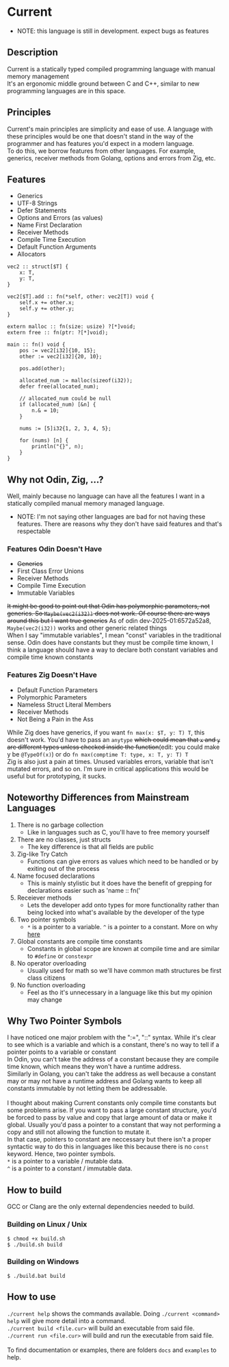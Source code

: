 # Current
- NOTE: this language is still in development. expect bugs as features<br>

## Description
Current is a statically typed compiled programming language with manual memory management<br>
It's an ergonomic middle ground between C and C++, similar to new programming languages are in this space.<br>

## Principles
Current's main principles are simplicity and ease of use. A language with these principles would be one that doesn't stand in the way of the programmer and has features you'd expect in a modern language.<br>
To do this, we borrow features from other languages. For example, generics, receiver methods from Golang, options and errors from Zig, etc.

## Features
- Generics
- UTF-8 Strings
- Defer Statements
- Options and Errors (as values)
- Name First Declaration
- Receiver Methods
- Compile Time Execution
- Default Function Arguments
- Allocators

```odin
vec2 :: struct[$T] {
    x: T,
    y: T,
}

vec2[$T].add :: fn(*self, other: vec2[T]) void {
    self.x += other.x;
    self.y += other.y;
}

extern malloc :: fn(size: usize) ?[*]void;
extern free :: fn(ptr: ?[*]void);

main :: fn() void {
    pos := vec2[i32]{10, 15};
    other := vec2[i32]{20, 10};

    pos.add(other);

    allocated_num := malloc(sizeof(i32));
    defer free(allocated_num);

    // allocated_num could be null
    if (allocated_num) [&n] {
        n.& = 10;
    }

    nums := [5]i32{1, 2, 3, 4, 5};

    for (nums) [n] {
        println("{}", n);
    }
}
```

## Why not Odin, Zig, ...?
Well, mainly because no language can have all the features I want in a statically compiled manual memory managed language. 
- NOTE: I'm not saying other languages are bad for not having these features. There are reasons why they don't have said features and that's respectable

### Features Odin Doesn't Have
- <del>Generics</del>
- First Class Error Unions
- Receiver Methods
- Compile Time Execution
- Immutable Variables

<del>It might be good to point out that Odin has polymorphic parameters, not generics. So `Maybe(vec2(i32))` does not work. Of course there are ways around this but I want true generics</del> As of odin dev-2025-01:6572a52a8, `Maybe(vec2(i32))` works and other generic related things<br>
When I say "immutable variables", I mean "const" variables in the traditional sense. Odin does have constants but they must be compile time known, I think a language should have a way to declare both constant variables and compile time known constants

### Features Zig Doesn't Have
- Default Function Parameters
- Polymorphic Parameters
- Nameless Struct Literal Members
- Receiver Methods
- Not Being a Pain in the Ass

While Zig does have generics, if you want `fn max(x: $T, y: T) T`, this doesn't work. You'd have to pass an `anytype` <del>which could mean that `x` and `y` are different types unless checked inside the function</del>(edit: you could make y be `@TypeOf(x)`) or do `fn max(comptime T: type, x: T, y: T) T`<br>
Zig is also just a pain at times. Unused variables errors, variable that isn't mutated errors, and so on. I'm sure in critical applications this would be useful but for prototyping, it sucks.

## Noteworthy Differences from Mainstream Languages
1. There is no garbage collection
    - Like in languages such as C, you'll have to free memory yourself
1. There are no classes, just structs
    - The key difference is that all fields are public
1. Zig-like Try Catch
    - Functions can give errors as values which need to be handled or by exiting out of the process
1. Name focused declarations
    - This is mainly stylistic but it does have the benefit of grepping for declarations easier such as 'name :: fn('
1. Receiever methods
    - Lets the developer add onto types for more functionality rather than being locked into what's available by the developer of the type
1. Two pointer symbols
    - `*` is a pointer to a variable. `^` is a pointer to a constant. More on why <a href="#why-two-pointer-symbols">here</a>
1. Global constants are compile time constants
    - Constants in global scope are known at compile time and are similar to `#define` or `constexpr`
1. No operator overloading
    - Usually used for math so we'll have common math structures be first class citizens
1. No function overloading
    - Feel as tho it's unnecessary in a language like this but my opinion may change

## Why Two Pointer Symbols
I have noticed one major problem with the ":=", "::" syntax. While it's clear to see which is a variable and which is a constant, there's no way to tell if a pointer points to a variable or constant<br>
In Odin, you can't take the address of a constant because they are compile time known, which means they won't have a runtime address.<br>
Similarly in Golang, you can't take the address as well because a constant may or may not have a runtime address and Golang wants to keep all constants immutable by not letting them be addressable.<br>
<br>
I thought about making Current constants only compile time constants but some problems arise. If you want to pass a large constant structure, you'd be forced to pass by value and copy that large amount of data or make it global. Usually you'd pass a pointer to a constant that way not performing a copy and still not allowing the function to mutate it.<br>
In that case, pointers to constant are neccessary but there isn't a proper syntactic way to do this in languages like this because there is no `const` keyword. Hence, two pointer symbols.<br>
`*` is a pointer to a variable / mutable data.<br>
`^` is a pointer to a constant / immutable data.<br>

## How to build
GCC or Clang are the only external dependencies needed to build.

### Building on Linux / Unix
```console
$ chmod +x build.sh
$ ./build.sh build
```

### Building on Windows
```console
$ ./build.bat build
```

## How to use
`./current help` shows the commands available. Doing `./current <command> help` will give more detail into a command.<br>
`./current build <file.cur>` will build an executable from said file.<br>
`./current run <file.cur>` will build and run the executable from said file.<br>
<br>
To find documentation or examples, there are folders `docs` and `examples` to help.
